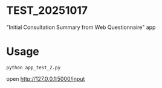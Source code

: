 # TEST_20251017
"Initial Consultation Summary from Web Questionnaire" app

# Usage

```
python app_test_2.py
```

open http://127.0.0.1:5000/input